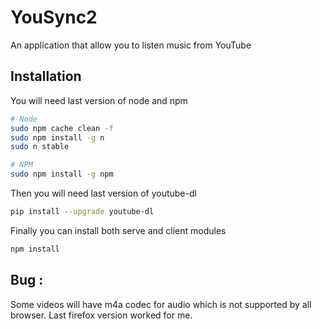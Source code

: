 # YouSync2
An application that allow you to listen music from YouTube

## Installation
You will need last version of node and npm

```bash
# Node
sudo npm cache clean -f
sudo npm install -g n
sudo n stable

# NPM
sudo npm install -g npm
```

Then you will need last version of youtube-dl

```bash
pip install --upgrade youtube-dl
```


Finally you can install both serve and client modules

```bash
npm install
```

## Bug :
Some videos will have m4a codec for audio which is not supported by all browser.
Last firefox version worked for me.
